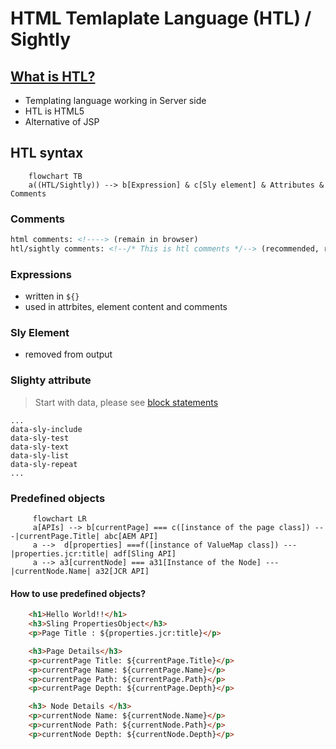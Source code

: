 # HTML Temlaplate Language (HTL) / Sightly

## [What is HTL?](https://experienceleague.adobe.com/docs/experience-manager-htl/using/getting-started/update.html?lang=en)

- Templating language working in Server side
- HTL is HTML5
- Alternative of JSP

## HTL syntax
```mermaid
	flowchart TB
	a((HTL/Sightly)) --> b[Expression] & c[Sly element] & Attributes & Comments

```

### Comments
```html
html comments: <!----> (remain in browser)
htl/sightly comments: <!--/* This is htl comments */--> (recommended, removed in browser)

```

### Expressions

- written in `${}`
- used in attrbites, element content and comments

### Sly Element

- removed from output


### Slighty attribute
>Start with data, please see [block statements](https://experienceleague.adobe.com/docs/experience-manager-htl/using/htl/block-statements.html?lang=en)
```
...
data-sly-include
data-sly-test
data-sly-text
data-sly-list
data-sly-repeat
...
```

### Predefined objects
```mermaid
	 flowchart LR
	 a[APIs] --> b[currentPage] === c([instance of the page class]) ---|currentPage.Title| abc[AEM API] 
	 a -->  d[properties] ===f([instance of ValueMap class]) ---|properties.jcr:title| adf[Sling API]
	 a --> a3[currentNode] === a31[Instance of the Node] ---|currentNode.Name| a32[JCR API]
```

#### How to use predefined objects?

```html
	<h1>Hello World!!</h1>
	<h3>Sling PropertiesObject</h3>
	<p>Page Title : ${properties.jcr:title}</p>

	<h3>Page Details</h3>
	<p>currentPage Title: ${currentPage.Title}</p>
	<p>currentPage Name: ${currentPage.Name}</p>
	<p>currentPage Path: ${currentPage.Path}</p>
	<p>currentPage Depth: ${currentPage.Depth}</p>

	<h3> Node Details </h3>
	<p>currentNode Name: ${currentNode.Name}</p>
	<p>currentNode Path: ${currentNode.Path}</p>
	<p>currentNode Depth: ${currentNode.Depth}</p>
```
